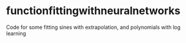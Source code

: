 # functionfittingwithneuralnetworks
Code for some fitting sines with extrapolation, and polynomials with log learning
